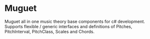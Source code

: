 # Muguet
Muguet all in one music theory base components for c# development. Supports flexible / generic interfaces and definitions of Pitches, PitchInterval, PitchClass, Scales and Chords.
